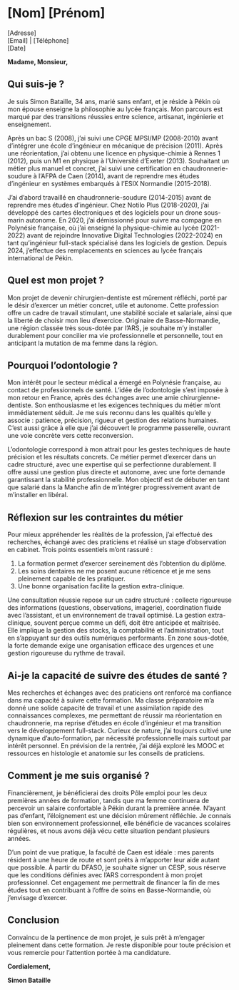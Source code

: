 # [Nom] [Prénom]  
[Adresse]  
[Email] | [Téléphone]  
[Date]  

**Madame, Monsieur,**  

## Qui suis-je ?  
Je suis Simon Bataille, 34 ans, marié sans enfant, et je réside à Pékin où mon épouse enseigne la philosophie au lycée français. Mon parcours est marqué par des transitions réussies entre science, artisanat, ingénierie et enseignement.  

Après un bac S (2008), j’ai suivi une CPGE MPSI/MP (2008-2010) avant d’intégrer une école d’ingénieur en mécanique de précision (2011). Après une réorientation, j’ai obtenu une licence en physique-chimie à Rennes 1 (2012), puis un M1 en physique à l’Université d’Exeter (2013). Souhaitant un métier plus manuel et concret, j’ai suivi une certification en chaudronnerie-soudure à l’AFPA de Caen (2014), avant de reprendre mes études d’ingénieur en systèmes embarqués à l’ESIX Normandie (2015-2018).  

J’ai d’abord travaillé en chaudronnerie-soudure (2014-2015) avant de reprendre mes études d’ingénieur. Chez Notilo Plus (2018-2020), j’ai développé des cartes électroniques et des logiciels pour un drone sous-marin autonome. En 2020, j’ai démissionné pour suivre ma compagne en Polynésie française, où j’ai enseigné la physique-chimie au lycée (2021-2022) avant de rejoindre Innovative Digital Technologies (2022-2024) en tant qu’ingénieur full-stack spécialisé dans les logiciels de gestion. Depuis 2024, j’effectue des remplacements en sciences au lycée français international de Pékin.  

## Quel est mon projet ?  
Mon projet de devenir chirurgien-dentiste est mûrement réfléchi, porté par le désir d’exercer un métier concret, utile et autonome. Cette profession offre un cadre de travail stimulant, une stabilité sociale et salariale, ainsi que la liberté de choisir mon lieu d’exercice. Originaire de Basse-Normandie, une région classée très sous-dotée par l’ARS, je souhaite m’y installer durablement pour concilier ma vie professionnelle et personnelle, tout en anticipant la mutation de ma femme dans la région.  

## Pourquoi l’odontologie ?  
Mon intérêt pour le secteur médical a émergé en Polynésie française, au contact de professionnels de santé. L’idée de l’odontologie s’est imposée à mon retour en France, après des échanges avec une amie chirurgienne-dentiste. Son enthousiasme et les exigences techniques du métier m’ont immédiatement séduit. Je me suis reconnu dans les qualités qu’elle y associe : patience, précision, rigueur et gestion des relations humaines. C’est aussi grâce à elle que j’ai découvert le programme passerelle, ouvrant une voie concrète vers cette reconversion.  

L’odontologie correspond à mon attrait pour les gestes techniques de haute précision et les résultats concrets. Ce métier permet d’exercer dans un cadre structuré, avec une expertise qui se perfectionne durablement. Il offre aussi une gestion plus directe et autonome, avec une forte demande garantissant la stabilité professionnelle. Mon objectif est de débuter en tant que salarié dans la Manche afin de m’intégrer progressivement avant de m’installer en libéral.  

## Réflexion sur les contraintes du métier  
Pour mieux appréhender les réalités de la profession, j’ai effectué des recherches, échangé avec des praticiens et réalisé un stage d’observation en cabinet. Trois points essentiels m’ont rassuré :  

1. La formation permet d’exercer sereinement dès l’obtention du diplôme.  
2. Les soins dentaires ne me posent aucune réticence et je me sens pleinement capable de les pratiquer.  
3. Une bonne organisation facilite la gestion extra-clinique.  

Une consultation réussie repose sur un cadre structuré : collecte rigoureuse des informations (questions, observations, imagerie), coordination fluide avec l’assistant, et un environnement de travail optimisé. La gestion extra-clinique, souvent perçue comme un défi, doit être anticipée et maîtrisée. Elle implique la gestion des stocks, la comptabilité et l’administration, tout en s’appuyant sur des outils numériques performants. En zone sous-dotée, la forte demande exige une organisation efficace des urgences et une gestion rigoureuse du rythme de travail.  

## Ai-je la capacité de suivre des études de santé ?  
Mes recherches et échanges avec des praticiens ont renforcé ma confiance dans ma capacité à suivre cette formation. Ma classe préparatoire m’a donné une solide capacité de travail et une assimilation rapide des connaissances complexes, me permettant de réussir ma réorientation en chaudronnerie, ma reprise d’études en école d’ingénieur et ma transition vers le développement full-stack. Curieux de nature, j’ai toujours cultivé une dynamique d’auto-formation, par nécessité professionnelle mais surtout par intérêt personnel. En prévision de la rentrée, j’ai déjà exploré les MOOC et ressources en histologie et anatomie sur les conseils de praticiens.  

## Comment je me suis organisé ?  
Financièrement, je bénéficierai des droits Pôle emploi pour les deux premières années de formation, tandis que ma femme continuera de percevoir un salaire confortable à Pékin durant la première année. N’ayant pas d’enfant, l’éloignement est une décision mûrement réfléchie. Je connais bien son environnement professionnel, elle bénéficie de vacances scolaires régulières, et nous avons déjà vécu cette situation pendant plusieurs années.  

D’un point de vue pratique, la faculté de Caen est idéale : mes parents résident à une heure de route et sont prêts à m’apporter leur aide autant que possible. À partir du DFASO, je souhaite signer un CESP, sous réserve que les conditions définies avec l’ARS correspondent à mon projet professionnel. Cet engagement me permettrait de financer la fin de mes études tout en contribuant à l’offre de soins en Basse-Normandie, où j’envisage d’exercer.  

## Conclusion  
Convaincu de la pertinence de mon projet, je suis prêt à m’engager pleinement dans cette formation. Je reste disponible pour toute précision et vous remercie pour l’attention portée à ma candidature.  

**Cordialement,**  

**Simon Bataille**  

